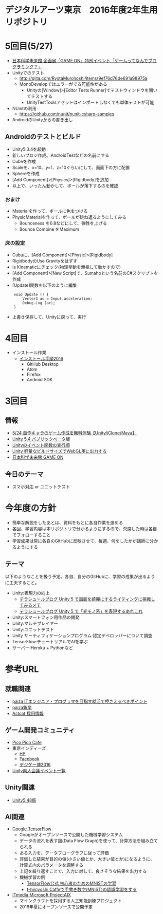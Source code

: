 # デジタルアーツ東京　2016年度2年生用リポジトリ

# 5回目(5/27)
- [日本科学未来館 企画展「GAME ON」特別イベント「ゲームってなんでプログラミング？」](http://www.miraikan.jst.go.jp/event/1604141719829.html)
- Unityでのテスト
  - http://qiita.com/RyotaMurohoshi/items/9ef76d76de691a98975a
  - MonoDevelopではエラーがでる可能性がある
    - Unityの[Window]>[Editor Tests Runner]でテストウィンドウを開いてテストする
    - UnityTestToolsアセットはインポートしなくても単体テストが可能
- NUnitの利用
  - https://github.com/nunit/nunit-csharp-samples
- AndroidのUnityからの書き出し

## Androidのテストとビルド
- Unity5.3.4を起動
- 新しいプロジ作成。AndroidTestなどの名前にする
- Cubeを作成
- Scaleを、x=10、y=1、z=10ぐらいにして、画面下の方に配置
- Sphereを作成
- [Add Component]>[Physics]>[Rigidbody]を追加
- 以上で、いったん動かして、ボールが落下するのを確認

### おまけ
- Materialを作って、ボールに色をつける
- PhysicMaterialを作って、ボールが跳ね返るようにしてみる
  - Bounceness を0.8などにして、弾性を上げる
  - Bounce Combine をMaximum

### 床の設定
- Cubuに、[Add Component]>[Physic]>[Rigidbody]
- RigidbodyのUse Gravityをはずす
- Is Kinematicにチェック(物理挙動を無視して動かすので)
- [Add Component]>[New Script]で、Sumahoという名前のC#スクリプトを作成
- [Update]関数を以下のように編集
```
	void Update () {
		Vector3 ac = Input.acceleration;
		Debug.Log (ac);
	}
```
- 上書き保存して、Unityに戻って、実行

# 4回目
- インストール作業
  - [インストール手順2016](http://am1tanaka.hatenablog.com/entry/2016/04/05/230542)
    - GitHub Desktop
    - Atom
    - Firefox
    - Android SDK


# 3回目
## 情報
- [5/24 自作キャラのゲーム作成を無料体験【Unity/iClone/Maya】](https://kenjin.unity3d.jp/events/show/365)
- [Unity 5.4 パブリックベータ版](http://blogs.unity3d.com/jp/2016/03/15/enhanced-visuals-better-performance-and-more-the-unity-5-4-public-beta-is-ready/)
- [Unityのイベント関数の実行順](http://docs.unity3d.com/ja/current/Manual/ExecutionOrder.html)
- [Unity 軽量なビルドサイズでWebGL用に出力する](https://medium.com/@verochan/how-to-export-your-unity-3d-project-to-webgl-and-keep-a-reasonable-build-size-8f6a719e7c18#.9en0lp9nz)
- [日本科学未来館 GAME ON](http://www.fujitv.co.jp/events/gameon/)

## 今日のテーマ
- スマホ対応 or ユニットテスト

# 今年度の方針
- 簡単な解説をしたあとは、資料をもとに各自作業を進める
- 各回、学習内容は本リポジトリで分かるようにするので、欠席した時は各自でフォローすること
- 学習成果は常に各自のGitHubに反映させて、毎週、何をしたかが講師に分かるようにする

## テーマ
以下のようなことを扱う予定。各自、自分のGitHubに、学習の成果が出るように工夫すること。
- Unity:表現力の向上
  - [テラシュールブログ Unity 5 で画面を綺麗にするライティングに挑戦してみるメモ](http://tsubakit1.hateblo.jp/entry/2015/03/10/030139)
  - [テラシュールブログ Unity 5 で「光モノ系」を表現するあれこれ](http://tsubakit1.hateblo.jp/entry/2015/06/24/055130)
- Unity:スマートフォン用作品の開発
- Unity:マルチプレイヤー
- Unity:ユニットテスト
- Unity サーティフィケーションプログラム:認定デベロッパーについて調査
- TensorFlow:チュートリアルでAIを学ぶ
- サーバー:Heroku + Pythonなど

# 参考URL
## 就職関連
- [paiza ITエンジニア・プログラマを目指す就活で押さえるべきポイント](http://paiza.jp/advice/student_advice)
- [paiza新卒](http://paiza.jp/student)
- [Actcat 採用情報](http://www.actcat.co.jp/jobs)

## ゲーム開発コミュニティ
- [Pico Pico Cafe](http://www.picopicocafe.com/)
- 東京インディーズ
  - [HP](http://www.tokyoindies.com/)
  - [Facebook](https://www.facebook.com/events/264884527192215/)
  - [デジゲー博2016](http://digigame-expo.org/)
- [Unity県人会議イベント一覧](https://kenjin.unity3d.jp/events)

## Unity関連
- [Unity5.4β版](http://blogs.unity3d.com/jp/2016/03/15/enhanced-visuals-better-performance-and-more-the-unity-5-4-public-beta-is-ready/)

## AI関連
- [Google TensorFlow](http://tensorflow.org/)
  - Googleがオープンソースで公開した機械学習システム
  - データの流れを表す図(Data Flow Graph)を使って、計算方法を組み立てられる
  - ある入力を、データフローグラフに従って評価
  - 評価した結果が目的の値(小さい値とか、大きい値とか)になるように、計算式内のパラメータを調整する
  - 上記を繰り返すことで、入力に対して、良さそうな結果を出力する
  - 機械学習の例
    - [TensorFlow公式 初心者のためのMNISTの学習](http://tensorflow.org/tutorials/mnist/beginners/index.md)
    - [t-hiroyoshi Caffeで手書き数字(MNIST)の認識学習をする](http://qiita.com/t-hiroyoshi/items/2bf473fd06c352d97579)
- [ITmedia Microsoft ProjectAIX](http://www.itmedia.co.jp/news/articles/1603/15/news082.html)
  - マインクラフトを採用する人工知能訓練プロジェクト
  - 2016年夏にオープンソースで公開予定
  

